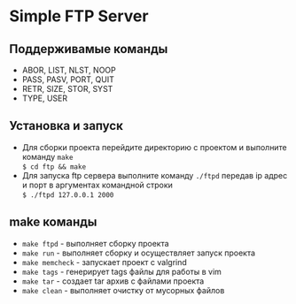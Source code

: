 # Simple FTP Server

## Поддерживамые команды

* ABOR, LIST, NLST, NOOP
* PASS, PASV, PORT, QUIT
* RETR, SIZE, STOR, SYST
* TYPE, USER

## Установка и запуск

* Для сборки проекта перейдите директорию с проектом и
выполните команду `make`  
  `$ cd ftp && make`
* Для запуска ftp сервера выполните команду `./ftpd` передав ip адрес и порт
в аргументах командной строки  
  `$ ./ftpd 127.0.0.1 2000`

## make команды

* `make ftpd` - выполняет сборку проекта
* `make run` - выполняет сборку и осуществляет запуск проекта
* `make memcheck` - запускает проект с valgrind
* `make tags` - генерирует tags файлы для работы в vim
* `make tar` - создает tar архив с файлами проекта
* `make clean` - выполняет очистку от мусорных файлов

